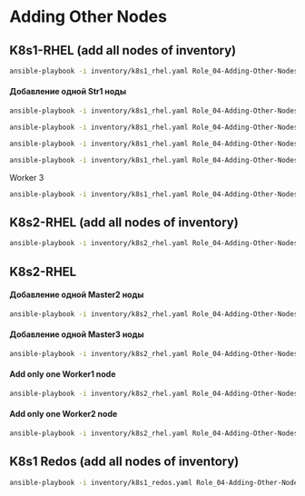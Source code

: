 # Adding Other Nodes

## K8s1-RHEL (add all nodes of inventory)
```bash
ansible-playbook -i inventory/k8s1_rhel.yaml Role_04-Adding-Other-Nodes.yaml -b
```

#### Добавление одной Str1 ноды
```bash
ansible-playbook -i inventory/k8s1_rhel.yaml Role_04-Adding-Other-Nodes.yaml -b --extra-vars "added_node=k8s1-rhel-str-n01.fillswim.local"
```
```bash
ansible-playbook -i inventory/k8s1_rhel.yaml Role_04-Adding-Other-Nodes.yaml -b --extra-vars "added_node=k8s1-rhel-str-n02.fillswim.local"
```
```bash
ansible-playbook -i inventory/k8s1_rhel.yaml Role_04-Adding-Other-Nodes.yaml -b --extra-vars "added_node=k8s1-rhel-str-n03.fillswim.local"
```
```bash
ansible-playbook -i inventory/k8s1_rhel.yaml Role_04-Adding-Other-Nodes.yaml -b --extra-vars "added_node=k8s1-rhel-str-n04.fillswim.local"
```
Worker 3
```bash
ansible-playbook -i inventory/k8s1_rhel.yaml Role_04-Adding-Other-Nodes.yaml -b --extra-vars "added_node=k8s1-rhel-worker3.fillswim.local"
```


## K8s2-RHEL (add all nodes of inventory)
```bash
ansible-playbook -i inventory/k8s2_rhel.yaml Role_04-Adding-Other-Nodes.yaml -b
```



## K8s2-RHEL
#### Добавление одной Master2 ноды
```bash
ansible-playbook -i inventory/k8s2_rhel.yaml Role_04-Adding-Other-Nodes.yaml -b --extra-vars "added_node=k8s2-rhel-master2.fillswim.local"
```

#### Добавление одной Master3 ноды
```bash
ansible-playbook -i inventory/k8s2_rhel.yaml Role_04-Adding-Other-Nodes.yaml -b --extra-vars "added_node=k8s2-rhel-master3.fillswim.local"
```

#### Add only one Worker1 node
```bash
ansible-playbook -i inventory/k8s2_rhel.yaml Role_04-Adding-Other-Nodes.yaml -b --extra-vars "added_node=k8s2-rhel-worker1.fillswim.local"
```

#### Add only one Worker2 node
```bash
ansible-playbook -i inventory/k8s2_rhel.yaml Role_04-Adding-Other-Nodes.yaml -b --extra-vars "added_node=k8s2-rhel-worker2.fillswim.local"
```



## K8s1 Redos (add all nodes of inventory)
```bash
ansible-playbook -i inventory/k8s1_redos.yaml Role_04-Adding-Other-Nodes.yaml -b
```